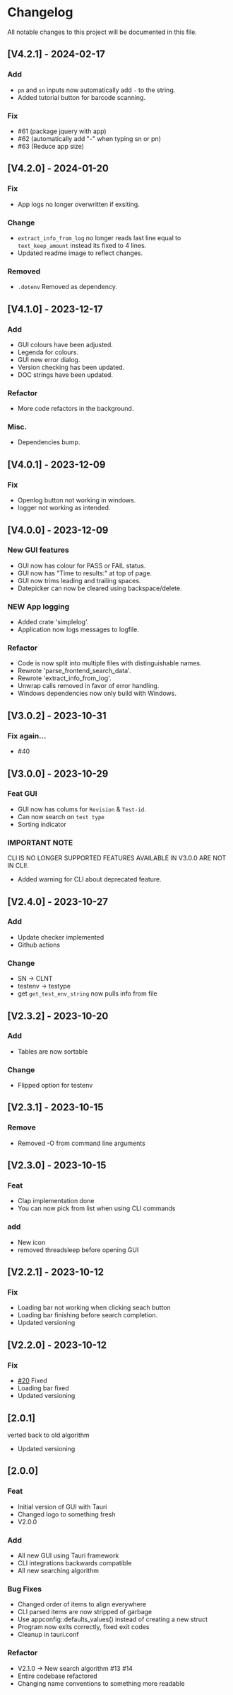# Changelog

All notable changes to this project will be documented in this file.

## [V4.2.1] - 2024-02-17

### Add
- `pn` and `sn` inputs now automatically add `-` to the string. 
- Added tutorial button for barcode scanning.

### Fix
- #61 (package jquery with app)
- #62 (automatically add "-" when typing sn or pn)
- #63 (Reduce app size)

## [V4.2.0] - 2024-01-20

### Fix
- App logs no longer overwritten if exsiting.

### Change
- `extract_info_from_log` no longer reads last line equal to `text_keep_amount` instead its fixed to 4 lines.
- Updated readme image to reflect changes.

### Removed
- `.dotenv` Removed as dependency.

## [V4.1.0] - 2023-12-17

### Add
- GUI colours have been adjusted.
- Legenda for colours.
- GUI new error dialog.
- Version checking has been updated.
- DOC strings have been updated.

### Refactor
- More code refactors in the background.

### Misc.
- Dependencies bump.

## [V4.0.1] - 2023-12-09

### Fix
- Openlog button not working in windows.
- logger not working as intended.

## [V4.0.0] - 2023-12-09

### New GUI features
- GUI now has colour for PASS or FAIL status.
- GUI now has "Time to results:" at top of page.
- GUI now trims leading and trailing spaces.
- Datepicker can now be cleared using backspace/delete.

### NEW App logging
- Added crate 'simplelog'.
- Application now logs messages to logfile.

### Refactor
- Code is now split into multiple files with distinguishable names.
- Rewrote 'parse_frontend_search_data'.
- Rewrote 'extract_info_from_log'.
- Unwrap calls removed in favor of error handling.
- Windows dependencies now only build with Windows.


## [V3.0.2] - 2023-10-31

### Fix again...
- #40

## [V3.0.0] - 2023-10-29


### Feat GUI

- GUI now has colums for `Revision` & `Test-id`. 
- Can now search on `test type`
- Sorting indicator

### IMPORTANT NOTE
CLI IS NO LONGER SUPPORTED FEATURES AVAILABLE IN V3.0.0 ARE NOT IN CLI!.
- Added warning for CLI about deprecated feature.

## [V2.4.0] - 2023-10-27

### Add

- Update checker implemented
- Github actions

### Change

- SN -> CLNT
- testenv -> testype
- get `get_test_env_string` now pulls info from file

## [V2.3.2] - 2023-10-20

### Add

- Tables are now sortable

### Change

- Flipped option for testenv

## [V2.3.1] - 2023-10-15

### Remove

- Removed -O from command line arguments

## [V2.3.0] - 2023-10-15

### Feat

- Clap implementation done
- You can now pick from list when using CLI commands

### add

- New icon 
- removed threadsleep before opening GUI

## [V2.2.1] - 2023-10-12

### Fix
- Loading bar not working when clicking seach button
- Loading bar finishing before search completion.
- Updated versioning

## [V2.2.0] - 2023-10-12

### Fix
- [#20](https://github.com/Flixis/find_testlog/issues/20) Fixed
- Loading bar fixed
- Updated versioning


## [2.0.1]


verted back to old algorithm
- Updated versioning

## [2.0.0]

### Feat

- Initial version of GUI with Tauri
- Changed logo to something fresh
- V2.0.0


### Add

- All new GUI using Tauri framework
- CLI integrations backwards compatible
- All new searching algorithm

### Bug Fixes

- Changed order of items to align everywhere
- CLI parsed items are now stripped of garbage
- Use appconfig::defaults_values() instead of creating a new struct
- Program now exits correctly, fixed exit codes
- Cleanup in tauri.conf

### Refactor

- V2.1.0 -> New search algorithm #13 #14
- Entire codebase refactored
- Changing name conventions to something more readable

<!-- generated by git-cliff -->